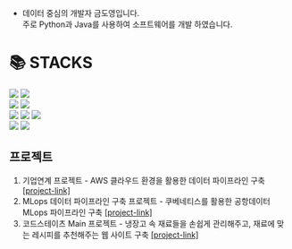 - 데이터 중심의 개발자 금도영입니다.  
주로 Python과 Java를 사용하여 소프트웨어를 개발 하였습니다.

<div align=left><h1>📚 STACKS</h1></div>

<div style="text-align: left;">
  <img src="https://img.shields.io/badge/java-007396?style=for-the-badge&logo=java&logoColor=white"> 
  <img src="https://img.shields.io/badge/python-3776AB?style=for-the-badge&logo=python&logoColor=white"> 
  <br>
  
   
  <img src="https://img.shields.io/badge/mysql-4479A1?style=for-the-badge&logo=mysql&logoColor=white">
  <img src="https://img.shields.io/badge/postgresql-4169E1?style=for-the-badge&logo=mysql&logoColor=white">
  <br>
  
  <img src="https://img.shields.io/badge/spring-6DB33F?style=for-the-badge&logo=spring&logoColor=white">
  <img src="https://img.shields.io/badge/springboot-6DB33F?style=for-the-badge&logo=springboot&logoColor=white">
  <img src="https://img.shields.io/badge/flask-000000?style=for-the-badge&logo=flask&logoColor=white">
  <br>

  <img src="https://img.shields.io/badge/amazonaws-232F3E?style=for-the-badge&logo=amazonaws&logoColor=white"> 
  <img src="https://img.shields.io/badge/git-F05032?style=for-the-badge&logo=git&logoColor=white">
  <br>
</div>


## 프로젝트

1. 기업연계 프로젝트 - AWS 클라우드 환경을 활용한 데이터 파이프라인 구축 [[project-link]](https://github.com/kclown0/aws-emr-project)
2. MLops 데이터 파이프라인 구축 프로젝트 -  쿠베네티스를 활용한 공항데이터 MLops 파이프라인 구축 [[project-link]](https://github.com/kclown0/k8s_project)
3. 코드스테이츠 Main 프로젝트 - 냉장고 속 재료들을 손쉽게 관리해주고, 재료에 맞는 레시피를 추천해주는 웹 사이트 구축 [[project-link]](https://github.com/kclown0/seb39_main_002)

<!--
**kclown0/kclown0** is a ✨ _special_ ✨ repository because its `README.md` (this file) appears on your GitHub profile.

Here are some ideas to get you started:

- 🔭 I’m currently working on ...
- 🌱 I’m currently learning ...
- 👯 I’m looking to collaborate on ...
- 🤔 I’m looking for help with ...
- 💬 Ask me about ...
- 📫 How to reach me: ...
- 😄 Pronouns: ...
- ⚡ Fun fact: ...
-->
